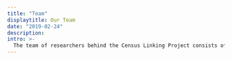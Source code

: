 ```yaml
---
title: "Team"
displaytitle: Our Team
date: "2019-02-24"
description: 
intro: >-
  The team of researchers behind the Census Linking Project consists of members of the National Bureau of Economic Research’s <a href="https://www.nber.org/programs/dae/dae.html" target="_blank">Development of the American Economy Program</a> as well as scholars from other institutions. This team includes:
---
```


